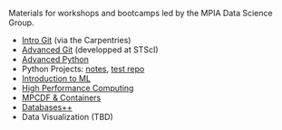 Materials for workshops and bootcamps led by the MPIA Data Science Group.

- [Intro Git](https://swcarpentry.github.io/git-novice/) (via the Carpentries)
- [Advanced Git](https://ivastar.github.io/advanced-git/) (developped at STScI)
- [Advanced Python](files/advanced-python-solutions.ipynb)
- Python Projects: [notes](files/python_projects.ipynb), [test repo](https://github.com/ivastar/structrure_test_repo)
- [Introduction to ML](files/intro-ml.ipynb)
- [High Performance Computing](https://github.com/TheSkyentist/HPCWorkshop)
- [MPCDF & Containers](files/MPCDF)
- [Databases++](files/databases.md)
- Data Visualization (TBD)
